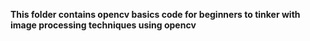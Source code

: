 **This folder contains opencv basics code for beginners to tinker with image processing techniques using opencv**
